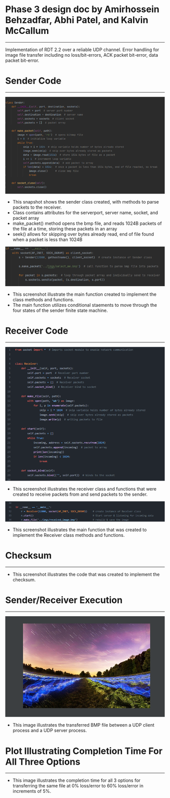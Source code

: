 # Phase 3 design doc by Amirhossein Behzadfar, Abhi Patel, and Kalvin McCallum
___
Implementation of RDT 2.2 over a reliable UDP channel. 
Error handling for image file transfer including no loss/bit-errors, ACK packet bit-error, data packet bit-error.

# Sender Code
___
![Alt text](imgs/Sender_Class.png?raw=true "Optional Title")
* This snapshot shows the sender class created, with methods to parse packets to the receiver.
* Class contains attributes for the serverport, server name, socket, and packet array
* make_packet() method opens the bmp file, and reads 1024B packets of the file at a time, storing these packets in an array
* seek() allows for skipping over bytes already read, end of file found when a packet is less than 1024B

![Alt text](imgs/Sender_Main.png?raw=true "Optional Title")
* This screenshot illustrate the main function created to implement the class methods and functions.
* The main function utilizes conditional staements to move through the four states of the sender finite state machine.


# Receiver Code
___
![Alt text](imgs/Receiver_Class.png?raw=true "Optional Title")
* This screenshot illustrates the receiver class and functions that were created to receive packets from and send packets to the sender.

![Alt text](imgs/Receiver_Main.png?raw=true "Optional Title")
* This screenshot illustrates the main function that was created to implement the Receiver class methods and functions.

# Checksum
___

* This screenshot illustrates the code that was created to implement the checksum.

# Sender/Receiver Execution
___
![Alt text](imgs/Sender_Receiver_Execution.png?raw=true "Optional Title")
* This image illustrates the transferred BMP file between a UDP client process and a UDP server process.

#  Plot Illustrating Completion Time For All Three Options 
___

* This image illustrates the completion time for all 3 options for transferring the same file at 0% loss/error to 60% loss/error in increments of 5%. 


